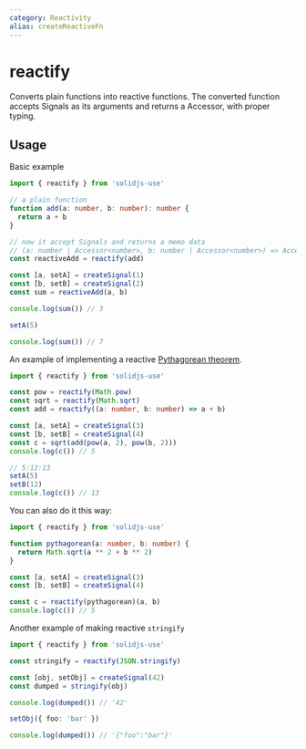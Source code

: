 ```yaml
---
category: Reactivity
alias: createReactiveFn
---
```


# reactify

Converts plain functions into reactive functions. The converted function accepts Signals as its arguments and returns a Accessor, with proper typing.

## Usage

Basic example

```ts
import { reactify } from 'solidjs-use'

// a plain function
function add(a: number, b: number): number {
  return a + b
}

// now it accept Signals and returns a memo data
// (a: number | Accessor<number>, b: number | Accessor<number>) => Accessor<number>
const reactiveAdd = reactify(add)

const [a, setA] = createSignal(1)
const [b, setB] = createSignal(2)
const sum = reactiveAdd(a, b)

console.log(sum()) // 3

setA(5)

console.log(sum()) // 7
```

An example of implementing a reactive [Pythagorean theorem](https://en.wikipedia.org/wiki/Pythagorean_theorem).

```ts
import { reactify } from 'solidjs-use'

const pow = reactify(Math.pow)
const sqrt = reactify(Math.sqrt)
const add = reactify((a: number, b: number) => a + b)

const [a, setA] = createSignal(3)
const [b, setB] = createSignal(4)
const c = sqrt(add(pow(a, 2), pow(b, 2)))
console.log(c()) // 5

// 5:12:13
setA(5)
setB(12)
console.log(c()) // 13
```

You can also do it this way:

```ts
import { reactify } from 'solidjs-use'

function pythagorean(a: number, b: number) {
  return Math.sqrt(a ** 2 + b ** 2)
}

const [a, setA] = createSignal(3)
const [b, setB] = createSignal(4)

const c = reactify(pythagorean)(a, b)
console.log(c()) // 5
```

Another example of making reactive `stringify`

```ts
import { reactify } from 'solidjs-use'

const stringify = reactify(JSON.stringify)

const [obj, setObj] = createSignal(42)
const dumped = stringify(obj)

console.log(dumped()) // '42'

setObj({ foo: 'bar' })

console.log(dumped()) // '{"foo":"bar"}'
```
